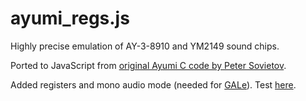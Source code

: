 ayumi_regs.js
=============

Highly precise emulation of AY-3-8910 and YM2149 sound chips.

Ported to JavaScript from [original Ayumi C code by Peter Sovietov](https://github.com/true-grue/ayumi).

Added registers and mono audio mode (needed for [GALe](https://galaksija.net)). Test [here](https://galaksija.net/ayumi_regs.html).
